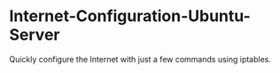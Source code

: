 # Internet-Configuration-Ubuntu-Server

Quickly configure the Internet with just a few commands using iptables.
